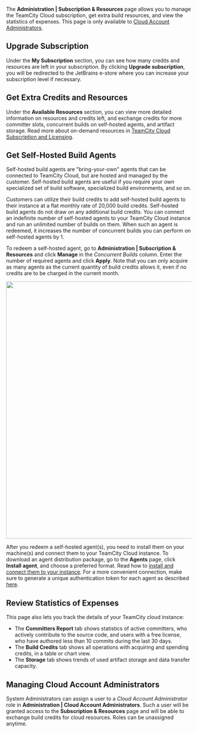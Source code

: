 [//]: # (title: Managing Subscription and Resources)
[//]: # (auxiliary-id: Managing Subscription and Resources)

The __Administration | Subscription & Resources__ page allows you to manage the TeamCity Cloud subscription, get extra build resources, and view the statistics of expenses. This page is only available to [Cloud Account Administrators](#Managing+Cloud+Account+Administrators).

## Upgrade Subscription

Under the __My Subscription__ section, you can see how many credits and resources are left in your subscription. By clicking __Upgrade subscription__, you will be redirected to the JetBrains e-store where you can increase your subscription level if necessary.

## Get Extra Credits and Resources

Under the __Available Resources__ section, you can view more detailed information on resources and credits left, and exchange credits for more committer slots, concurrent builds on self-hosted agents, and artifact storage. Read more about on-demand resources in [TeamCity Cloud Subscription and Licensing](teamcity-cloud-subscription-and-licensing.md#On-demand+Cloud+Resources).

## Get Self-Hosted Build Agents

Self-hosted build agents are "bring-your-own" agents that can be connected to TeamCity Cloud, but are hosted and managed by the customer. Self-hosted build agents are useful if you require your own specialized set of build software, specialized build environments, and so on.

Customers can utilize their build credits to add self-hosted build agents to their instance at a flat monthly rate of 20,000 build credits. Self-hosted build agents do not draw on any additional build credits. You can connect an indefinite number of self-hosted agents to your TeamCity Cloud instance and run an unlimited number of builds on them. When such an agent is redeemed, it increases the number of concurrent builds you can perform on self-hosted agents by 1.

To redeem a self-hosted agent, go to __Administration | Subscription & Resources__ and click __Manage__ in the _Concurrent Builds_ column. Enter the number of required agents and click __Apply__. Note that you can only acquire as many agents as the current quantity of build credits allows it, even if no credits are to be charged in the current month.

<img src="get-self-hosted-agent.png" width="700"/>

After you redeem a self-hosted agent(s), you need to install them on your machine(s) and connect them to your TeamCity Cloud instance. To download an agent distribution package, go to the __Agents__ page, click __Install agent__, and choose a preferred format. Read how to [install and connect them to your instance](setting-up-and-running-additional-build-agents.md). For a more convenient connection, make sure to generate a unique authentication token for each agent as described [here](setting-up-and-running-additional-build-agents.md#Generating+Authentication+Token).

## Review Statistics of Expenses

This page also lets you track the details of your TeamCity cloud instance:
* The __Committers Report__ tab shows statistics of active committers, who actively contribute to the source code, and users with a free license, who have authored less than 10 commits during the last 30 days.
* The __Build Credits__ tab shows all operations with acquiring and spending credits, in a table or chart view.
* The __Storage__ tab shows trends of used artifact storage and data transfer capacity.

## Managing Cloud Account Administrators

System Administrators can assign a user to a _Cloud Account Administrator_ role in __Administration | Cloud Account Administrators__. Such a user will be granted access to the __Subscription & Resources__ page and will be able to exchange build credits for cloud resources. Roles can be unassigned anytime.